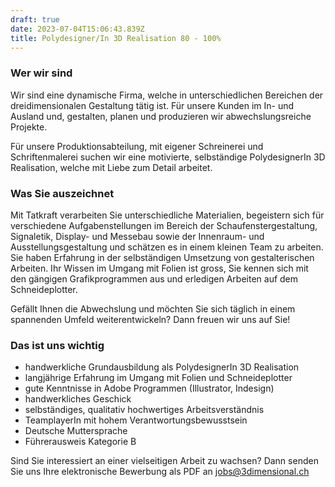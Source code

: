 ```yaml
---
draft: true
date: 2023-07-04T15:06:43.839Z
title: Polydesigner/In 3D Realisation 80 - 100%
---
```

### Wer wir sind

Wir sind eine dynamische Firma, welche in unterschiedlichen Bereichen der dreidimensionalen 
Gestaltung tätig ist. Für unsere Kunden im In- und Ausland und, gestalten, planen und produzieren wir abwechslungsreiche Projekte.

Für unsere Produktionsabteilung, mit eigener Schreinerei und Schriftenmalerei suchen wir eine motivierte, selbständige PolydesignerIn 3D Realisation, welche mit Liebe zum Detail arbeitet. 

### Was Sie auszeichnet

Mit Tatkraft verarbeiten Sie unterschiedliche Materialien, begeistern sich für verschiedene Aufgabenstellungen im Bereich der Schaufenstergestaltung, Signaletik, Display- und Messebau sowie der Innenraum- und Ausstellungsgestaltung und schätzen es in einem kleinen Team zu arbeiten. Sie haben Erfahrung in der selbständigen Umsetzung von gestalterischen Arbeiten. Ihr Wissen im Umgang mit Folien ist gross, Sie kennen sich mit den gängigen Grafikprogrammen aus und erledigen Arbeiten auf dem Schneideplotter. 

Gefällt Ihnen die Abwechslung und möchten Sie sich täglich in einem spannenden Umfeld weiterentwickeln? Dann freuen wir uns auf Sie!

### Das ist uns wichtig

* handwerkliche Grundausbildung als PolydesignerIn 3D Realisation
* langjährige Erfahrung im Umgang mit Folien und Schneideplotter
* gute Kenntnisse in Adobe Programmen (Illustrator, Indesign)
* handwerkliches Geschick
* selbständiges, qualitativ hochwertiges Arbeitsverständnis
* TeamplayerIn mit hohem Verantwortungsbewusstsein
* Deutsche Muttersprache
* Führerausweis Kategorie B

Sind Sie interessiert an einer vielseitigen Arbeit zu wachsen? Dann senden Sie uns Ihre elektronische Bewerbung als PDF an [jobs@3dimensional.ch](mailto:jobs@3dimensional.ch)